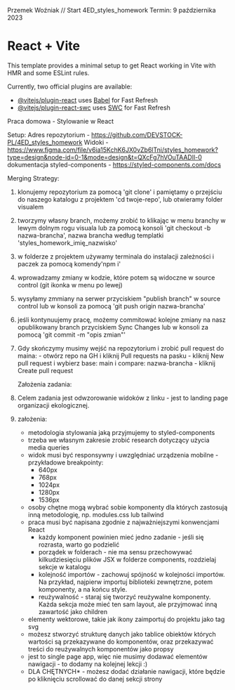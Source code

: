 Przemek Woźniak  // Start 4ED_styles_homework
Termin: 9 października 2023

# React + Vite

This template provides a minimal setup to get React working in Vite with HMR and some ESLint rules.

Currently, two official plugins are available:

- [@vitejs/plugin-react](https://github.com/vitejs/vite-plugin-react/blob/main/packages/plugin-react/README.md) uses [Babel](https://babeljs.io/) for Fast Refresh
- [@vitejs/plugin-react-swc](https://github.com/vitejs/vite-plugin-react-swc) uses [SWC](https://swc.rs/) for Fast Refresh

Praca domowa - Stylowanie w React

Setup:
Adres repozytorium - https://github.com/DEVSTOCK-PL/4ED_styles_homework
Widoki - https://www.figma.com/file/v6ia15KchK6JX0vZb6lTni/styles_homework?type=design&node-id=0-1&mode=design&t=QXcFg7hVOuTAADIl-0
dokumentacja styled-components - https://styled-components.com/docs

Merging Strategy:

1. klonujemy repozytorium za pomocą 'git clone' i pamiętamy o przejściu do naszego katalogu z projektem 'cd twoje-repo', lub otwieramy folder visualem
2. tworzymy własny branch, możemy zrobić to klikając w menu branchy w lewym dolnym rogu visuala lub za pomocą konsoli 'git checkout -b nazwa-brancha', nazwa brancha według templatki 'styles_homework_imię_nazwisko'
3. w folderze z projektem używamy terminala do instalacji zależności i paczek za pomocą komendy'npm i'
4. wprowadzamy zmiany w kodzie, które potem są widoczne w source control (git ikonka w menu po lewej)
5. wysyłamy zmmiany na serwer przyciskiem "publish branch" w source control lub w konsoli za pomocą 'git push origin nazwa-brancha'
6. jeśli kontynuujemy pracę, możemy commitować kolejne zmiany na nasz opublikowany branch przyciskiem Sync Changes lub w konsoli za pomocą 'git commit -m "opis zmian"'
7. Gdy skończymy musimy wejść na repozytorium i zrobić pull request do maina: - otwórz repo na GH i kliknij Pull requests na pasku - kliknij New pull request i wybierz base: main i compare: nazwa-brancha - kliknij Create pull request

   Założenia zadania:

8. Celem zadania jest odwzorowanie widoków z linku - jest to landing page organizacji ekologicznej.
9. założenia:
   - metodologia stylowania jaką przyjmujemy to styled-components
   - trzeba we własnym zakresie zrobić research dotyczący użycia media queries
   - widok musi być responsywny i uwzględniać urządzenia mobilne - przykładowe breakpointy:
     - 640px
     - 768px
     - 1024px
     - 1280px
     - 1536px
   - osoby chętne mogą wybrać sobie komponenty dla których zastosują inną metodologię, np. modules.css lub tailwind
   - praca musi być napisana zgodnie z najważniejszymi konwencjami React
     - każdy komponent powinien mieć jedno zadanie - jeśli się rozrasta, warto go podzielić
     - porządek w folderach - nie ma sensu przechowywać kilkudziesięciu plików JSX w folderze components, rozdzielaj sekcje w katalogu
     - kolejność importów - zachowuj spójność w kolejności importów. Na przykład, najpierw importuj biblioteki zewnętrzne, potem komponenty, a na końcu style.
     - reużywalność - staraj się tworzyć reużywalne komponenty. Każda sekcja może mieć ten sam layout, ale przyjmować inną zawartość jako children
   - elementy wektorowe, takie jak ikony zaimportuj do projektu jako tag svg
   - możesz stworzyć strukturę danych jako tablice obiektów których wartości są przekazywane do komponentów, oraz przekazywać treści do reużywalnych komponentów jako propsy
   - jest to single page app, więc nie musimy dodawać elementów nawigacji - to dodamy na kolejnej lekcji :)
   - DLA CHĘTNYCH\* - możesz dodać działanie nawigacji, które będzie po kliknięciu scrollować do danej sekcji strony
